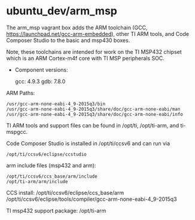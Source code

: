 # ubuntu_dev/arm_msp

The arm_msp vagrant box adds the ARM toolchain (GCC,
https://launchpad.net/gcc-arm-embedded), other TI ARM tools, and Code
Composer Studio to the basic and msp430 boxes.

Note, these toolchains are intended for work on the TI MSP432 chipset which is an
ARM Cortex-m4f core with TI MSP peripherals SOC.

* Component versions:

    gcc: 4.9.3
    gdb: 7.8.0


ARM Paths:

    /usr/gcc-arm-none-eabi-4_9-2015q3/bin
    /usr/gcc-arm-none-eabi-4_9-2015q3/share/doc/gcc-arm-none-eabi/man
    /usr/gcc-arm-none-eabi-4_9-2015q3/share/doc/gcc-arm-none-eabi/info

TI ARM tools and support files can be found in /opt/ti, /opt/ti-arm, and
ti-mspgcc.

Code Composer Studio is installed in /opt/ti/ccsv6 and can run via

    /opt/ti/ccsv6/eclipse/ccstudio

arm include files (msp432 and arm):

    /opt/ti/ccsv6/ccs_base/arm/include
    /opt/ti-arm/arm/include


CCS install:
/opt/ti/ccsv6/eclipse/ccs_base/arm
/opt/ti/ccsv6/eclipse/tools/compiler/gcc-arm-none-eabi-4_9-2015q3

TI msp432 support package:
/opt/ti-arm
